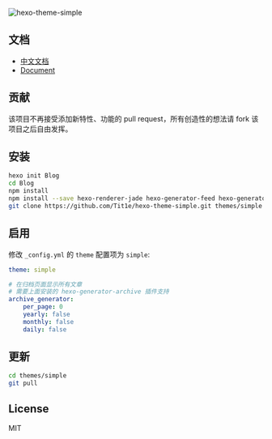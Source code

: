 ![hexo-theme-simple](https://personal-1251959693.cos.ap-chengdu.myqcloud.com/2019-03-30-%E5%B1%8F%E5%B9%95%E5%BF%AB%E7%85%A7%202019-03-30%2010.46.55.png)

## 文档

- [中文文档](https://github.com/Tit1e/hexo-theme-simple/blob/master/doc%2Fdoc-zh.md)
- [Document](https://github.com/Tit1e/hexo-theme-simple/blob/master/doc%2Fdoc-en.md)

## 贡献

该项目不再接受添加新特性、功能的 pull request，所有创造性的想法请 fork 该项目之后自由发挥。

## 安装

``` bash
hexo init Blog
cd Blog
npm install
npm install --save hexo-renderer-jade hexo-generator-feed hexo-generator-sitemap hexo-browsersync hexo-generator-archive
git clone https://github.com/Tit1e/hexo-theme-simple.git themes/simple
```

## 启用

修改 `_config.yml` 的 `theme` 配置项为 `simple`:

```yaml
theme: simple

# 在归档页面显示所有文章
# 需要上面安装的 hexo-generator-archive 插件支持
archive_generator:
    per_page: 0
    yearly: false
    monthly: false
    daily: false
```

## 更新

``` bash
cd themes/simple 
git pull
```

## License

MIT

